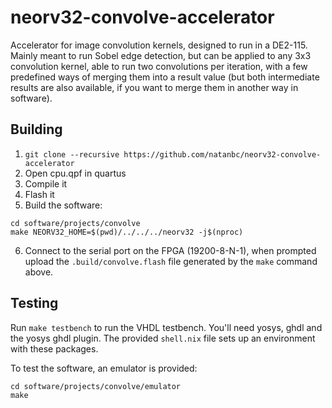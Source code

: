 # neorv32-convolve-accelerator

Accelerator for image convolution kernels, designed to run in a DE2-115. Mainly meant to run
Sobel edge detection, but can be applied to any 3x3 convolution kernel, able to run two convolutions
per iteration, with a few predefined ways of merging them into a result value (but both intermediate
results are also available, if you want to merge them in another way in software).

## Building

1. `git clone --recursive https://github.com/natanbc/neorv32-convolve-accelerator`
2. Open cpu.qpf in quartus
3. Compile it
4. Flash it
5. Build the software:
```
cd software/projects/convolve
make NEORV32_HOME=$(pwd)/../../../neorv32 -j$(nproc)
```
6. Connect to the serial port on the FPGA (19200-8-N-1), when prompted upload the `.build/convolve.flash` file
generated by the `make` command above.

## Testing

Run `make testbench` to run the VHDL testbench. You'll need yosys, ghdl and the yosys ghdl plugin.
The provided `shell.nix` file sets up an environment with these packages.

To test the software, an emulator is provided:
```
cd software/projects/convolve/emulator
make
```

